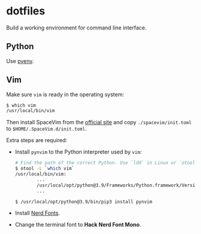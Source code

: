 # dotfiles

Build a working environment for command line interface.

## Python

Use [pyenv](https://github.com/pyenv/pyenv).

## Vim

Make sure `vim` is ready in the operating system:

```sh
$ which vim
/usr/local/bin/vim
```

Then install SpaceVim from the [official site](https://spacevim.org/) and copy `./spacevim/init.toml` to `$HOME/.SpaceVim.d/init.toml`.

Extra steps are required:

- Install `pynvim` to the Python interpreter used by `vim`:

  ```sh
  # Find the path of the correct Python. Use `ldd` in Linux or `otool` in macOS.
  $ otool -L `which vim`
  /usr/local/bin/vim:
          ...
          /usr/local/opt/python@3.9/Frameworks/Python.framework/Versions/3.9/Python (compatibility version 3.9.0, current version 3.9.0)
          ...

  $ /usr/local/opt/python@3.9/bin/pip3 install pynvim
  ```

- Install [Nerd Fonts](https://github.com/ryanoasis/nerd-fonts).
- Change the terminal font to **Hack Nerd Font Mono**.

